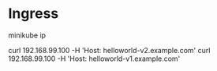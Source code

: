 # Ingress


minikube ip

curl 192.168.99.100 -H 'Host: helloworld-v2.example.com'
curl 192.168.99.100 -H 'Host: helloworld-v1.example.com'
